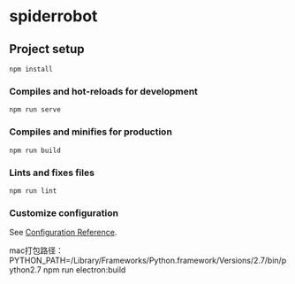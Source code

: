 # spiderrobot

## Project setup
```
npm install
```

### Compiles and hot-reloads for development
```
npm run serve
```

### Compiles and minifies for production
```
npm run build
```

### Lints and fixes files
```
npm run lint
```

### Customize configuration
See [Configuration Reference](https://cli.vuejs.org/config/).


mac打包路径：PYTHON_PATH=/Library/Frameworks/Python.framework/Versions/2.7/bin/python2.7 npm run electron:build